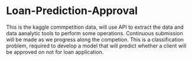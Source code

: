 # Loan-Prediction-Approval
This is the kaggle commpetition data, will use API to extract the data and data aanalytic tools to perform some operations. Continuous submission will be made as we progress along the competion. This is a classification problem, required to develop a model that will predict whether a client will be approved on not for loan application.
